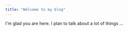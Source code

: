 ```yaml
---
title: "Welcome to my blog"
---
```


I'm glad you are here. I plan to talk about a lot of things  ...
